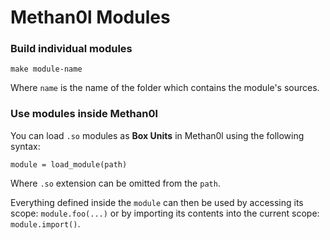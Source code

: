 # Methan0l Modules

### Build individual modules

```
make module-name
```  

Where `name` is the name of the folder which contains the module's sources.  

### Use modules inside Methan0l

You can load `.so` modules as **Box Units** in Methan0l using the following syntax:  

```
module = load_module(path)
```

Where `.so` extension can be omitted from the `path`.  

Everything defined inside the `module` can then be used by accessing its scope: `module.foo(...)` or by importing its contents into the current scope: `module.import()`.